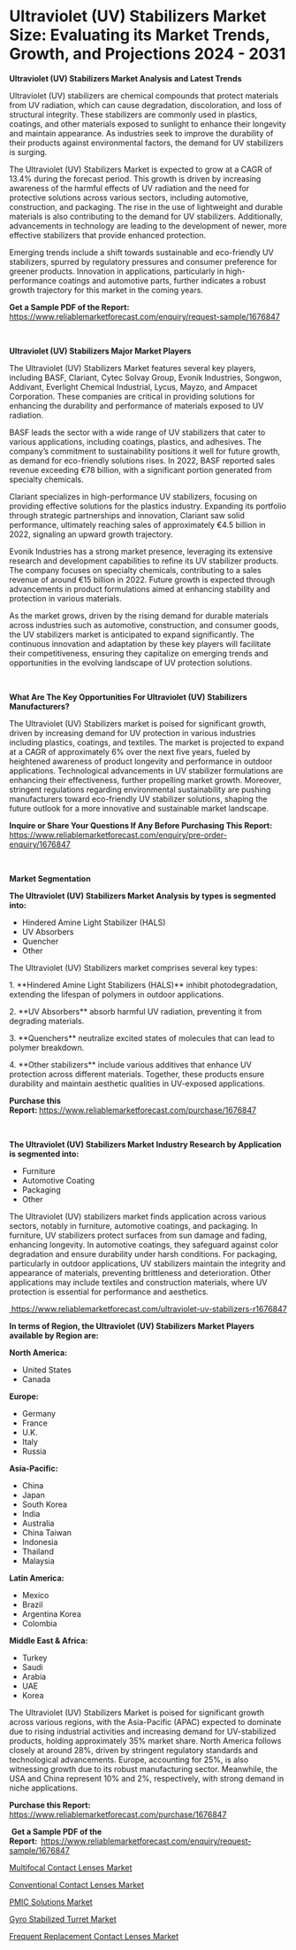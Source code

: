<p><h1>Ultraviolet (UV) Stabilizers Market Size: Evaluating its Market Trends, Growth, and Projections 2024 - 2031</h1></p><p><strong>Ultraviolet (UV) Stabilizers Market Analysis and Latest Trends</strong></p>
<p><p>Ultraviolet (UV) stabilizers are chemical compounds that protect materials from UV radiation, which can cause degradation, discoloration, and loss of structural integrity. These stabilizers are commonly used in plastics, coatings, and other materials exposed to sunlight to enhance their longevity and maintain appearance. As industries seek to improve the durability of their products against environmental factors, the demand for UV stabilizers is surging.</p><p>The Ultraviolet (UV) Stabilizers Market is expected to grow at a CAGR of 13.4% during the forecast period. This growth is driven by increasing awareness of the harmful effects of UV radiation and the need for protective solutions across various sectors, including automotive, construction, and packaging. The rise in the use of lightweight and durable materials is also contributing to the demand for UV stabilizers. Additionally, advancements in technology are leading to the development of newer, more effective stabilizers that provide enhanced protection. </p><p>Emerging trends include a shift towards sustainable and eco-friendly UV stabilizers, spurred by regulatory pressures and consumer preference for greener products. Innovation in applications, particularly in high-performance coatings and automotive parts, further indicates a robust growth trajectory for this market in the coming years.</p></p>
<p><strong>Get a Sample PDF of the Report:&nbsp;</strong> <a href="https://www.reliablemarketforecast.com/enquiry/request-sample/1676847?utm_campaign=1178&utm_medium=2&utm_source=Github&utm_content=ia&utm_term=30092024&utm_id=ultraviolet-uv-stabilizers">https://www.reliablemarketforecast.com/enquiry/request-sample/1676847</a></p>
<p>&nbsp;</p>
<p><strong>Ultraviolet (UV) Stabilizers Major Market Players</strong></p>
<p><p>The Ultraviolet (UV) Stabilizers Market features several key players, including BASF, Clariant, Cytec Solvay Group, Evonik Industries, Songwon, Addivant, Everlight Chemical Industrial, Lycus, Mayzo, and Ampacet Corporation. These companies are critical in providing solutions for enhancing the durability and performance of materials exposed to UV radiation.</p><p>BASF leads the sector with a wide range of UV stabilizers that cater to various applications, including coatings, plastics, and adhesives. The company’s commitment to sustainability positions it well for future growth, as demand for eco-friendly solutions rises. In 2022, BASF reported sales revenue exceeding €78 billion, with a significant portion generated from specialty chemicals.</p><p>Clariant specializes in high-performance UV stabilizers, focusing on providing effective solutions for the plastics industry. Expanding its portfolio through strategic partnerships and innovation, Clariant saw solid performance, ultimately reaching sales of approximately €4.5 billion in 2022, signaling an upward growth trajectory.</p><p>Evonik Industries has a strong market presence, leveraging its extensive research and development capabilities to refine its UV stabilizer products. The company focuses on specialty chemicals, contributing to a sales revenue of around €15 billion in 2022. Future growth is expected through advancements in product formulations aimed at enhancing stability and protection in various materials.</p><p>As the market grows, driven by the rising demand for durable materials across industries such as automotive, construction, and consumer goods, the UV stabilizers market is anticipated to expand significantly. The continuous innovation and adaptation by these key players will facilitate their competitiveness, ensuring they capitalize on emerging trends and opportunities in the evolving landscape of UV protection solutions.</p></p>
<p>&nbsp;</p>
<p><strong>What Are The Key Opportunities For Ultraviolet (UV) Stabilizers Manufacturers?</strong></p>
<p><p>The Ultraviolet (UV) Stabilizers market is poised for significant growth, driven by increasing demand for UV protection in various industries including plastics, coatings, and textiles. The market is projected to expand at a CAGR of approximately 6% over the next five years, fueled by heightened awareness of product longevity and performance in outdoor applications. Technological advancements in UV stabilizer formulations are enhancing their effectiveness, further propelling market growth. Moreover, stringent regulations regarding environmental sustainability are pushing manufacturers toward eco-friendly UV stabilizer solutions, shaping the future outlook for a more innovative and sustainable market landscape.</p></p>
<p><strong>Inquire or Share Your Questions If Any Before Purchasing This Report:</strong> <a href="https://www.reliablemarketforecast.com/enquiry/pre-order-enquiry/1676847?utm_campaign=1178&utm_medium=2&utm_source=Github&utm_content=ia&utm_term=30092024&utm_id=ultraviolet-uv-stabilizers">https://www.reliablemarketforecast.com/enquiry/pre-order-enquiry/1676847</a></p>
<p>&nbsp;</p>
<p><strong>Market Segmentation</strong></p>
<p><strong>The Ultraviolet (UV) Stabilizers Market Analysis by types is segmented into:</strong></p>
<p><ul><li>Hindered Amine Light Stabilizer (HALS)</li><li>UV Absorbers</li><li>Quencher</li><li>Other</li></ul></p>
<p><p>The Ultraviolet (UV) Stabilizers market comprises several key types: </p><p>1. **Hindered Amine Light Stabilizers (HALS)** inhibit photodegradation, extending the lifespan of polymers in outdoor applications. </p><p>2. **UV Absorbers** absorb harmful UV radiation, preventing it from degrading materials. </p><p>3. **Quenchers** neutralize excited states of molecules that can lead to polymer breakdown. </p><p>4. **Other stabilizers** include various additives that enhance UV protection across different materials. Together, these products ensure durability and maintain aesthetic qualities in UV-exposed applications.</p></p>
<p><strong>Purchase this Report:&nbsp;</strong><a href="https://www.reliablemarketforecast.com/purchase/1676847?utm_campaign=1178&utm_medium=2&utm_source=Github&utm_content=ia&utm_term=30092024&utm_id=ultraviolet-uv-stabilizers">https://www.reliablemarketforecast.com/purchase/1676847</a></p>
<p>&nbsp;</p>
<p><strong>The Ultraviolet (UV) Stabilizers Market Industry Research by Application is segmented into:</strong></p>
<p><ul><li>Furniture</li><li>Automotive Coating</li><li>Packaging</li><li>Other</li></ul></p>
<p><p>The Ultraviolet (UV) stabilizers market finds application across various sectors, notably in furniture, automotive coatings, and packaging. In furniture, UV stabilizers protect surfaces from sun damage and fading, enhancing longevity. In automotive coatings, they safeguard against color degradation and ensure durability under harsh conditions. For packaging, particularly in outdoor applications, UV stabilizers maintain the integrity and appearance of materials, preventing brittleness and deterioration. Other applications may include textiles and construction materials, where UV protection is essential for performance and aesthetics.</p></p>
<p><a href="https://www.reliablemarketforecast.com/ultraviolet-uv-stabilizers-r1676847?utm_campaign=1178&utm_medium=2&utm_source=Github&utm_content=ia&utm_term=30092024&utm_id=ultraviolet-uv-stabilizers">&nbsp;https://www.reliablemarketforecast.com/ultraviolet-uv-stabilizers-r1676847</a></p>
<p><strong>In terms of Region, the Ultraviolet (UV) Stabilizers Market Players available by Region are:</strong></p>
<p>
    <p> <strong> North America: </strong>
        <ul>
            <li>United States</li>
            <li>Canada</li>
        </ul>
        </p> 
    <p> <strong> Europe: </strong>
        <ul>
            <li>Germany</li>
            <li>France</li>
            <li>U.K.</li>
            <li>Italy</li>
            <li>Russia</li>
        </ul>
        </p> 
    <p> <strong> Asia-Pacific: </strong>
        <ul>
            <li>China</li>
            <li>Japan</li>
            <li>South Korea</li>
            <li>India</li>
            <li>Australia</li>
            <li>China Taiwan</li>
            <li>Indonesia</li>
            <li>Thailand</li>
            <li>Malaysia</li>
        </ul>
        </p> 
    <p> <strong> Latin America: </strong>
        <ul>
            <li>Mexico</li>
            <li>Brazil</li>
            <li>Argentina Korea</li>
            <li>Colombia</li>
        </ul>
        </p> 
    <p> <strong> Middle East & Africa: </strong>
        <ul>
            <li>Turkey</li>
            <li>Saudi</li>
            <li>Arabia</li>
            <li>UAE</li>
            <li>Korea</li>
        </ul>
    </p>
    </p>
<p><p>The Ultraviolet (UV) Stabilizers Market is poised for significant growth across various regions, with the Asia-Pacific (APAC) expected to dominate due to rising industrial activities and increasing demand for UV-stabilized products, holding approximately 35% market share. North America follows closely at around 28%, driven by stringent regulatory standards and technological advancements. Europe, accounting for 25%, is also witnessing growth due to its robust manufacturing sector. Meanwhile, the USA and China represent 10% and 2%, respectively, with strong demand in niche applications.</p></p>
<p><strong>Purchase this Report: </strong><a href="https://www.reliablemarketforecast.com/purchase/1676847?utm_campaign=1178&utm_medium=2&utm_source=Github&utm_content=ia&utm_term=30092024&utm_id=ultraviolet-uv-stabilizers">https://www.reliablemarketforecast.com/purchase/1676847</a></p>
<p>&nbsp;<strong>Get a Sample PDF of the Report:&nbsp;&nbsp;</strong><a href="https://www.reliablemarketforecast.com/enquiry/request-sample/1676847?utm_campaign=1178&utm_medium=2&utm_source=Github&utm_content=ia&utm_term=30092024&utm_id=ultraviolet-uv-stabilizers">https://www.reliablemarketforecast.com/enquiry/request-sample/1676847</a></p>
<p><strong></strong></p>
<p><p><a href="https://www.linkedin.com/pulse/market-insights-global-multifocal-contact-lenses-forecast-3nn7c?utm_campaign=1178&utm_medium=2&utm_source=Github&utm_content=ia&utm_term=30092024&utm_id=ultraviolet-uv-stabilizers">Multifocal Contact Lenses Market</a></p><p><a href="https://www.linkedin.com/pulse/what-growth-drivers-conventional-contact-lenses-market-comprehensive-sleqc?utm_campaign=1178&utm_medium=2&utm_source=Github&utm_content=ia&utm_term=30092024&utm_id=ultraviolet-uv-stabilizers">Conventional Contact Lenses Market</a></p><p><a href="https://issuu.com/reportprime-2/docs/pmic-solutions-market-size-2030.ppt_87d57efd9e2e51?utm_campaign=1178&utm_medium=2&utm_source=Github&utm_content=ia&utm_term=30092024&utm_id=ultraviolet-uv-stabilizers">PMIC Solutions Market</a></p><p><a href="https://issuu.com/reportprime-2/docs/gyro-stabilized-turret-market-size-_927e96cd38bc63?utm_campaign=1178&utm_medium=2&utm_source=Github&utm_content=ia&utm_term=30092024&utm_id=ultraviolet-uv-stabilizers">Gyro Stabilized Turret Market</a></p><p><a href="https://www.linkedin.com/pulse/unveiling-market-trends-global-frequent-replacement-contact-vr8gc?utm_campaign=1178&utm_medium=2&utm_source=Github&utm_content=ia&utm_term=30092024&utm_id=ultraviolet-uv-stabilizers">Frequent Replacement Contact Lenses Market</a></p></p>